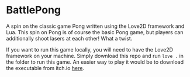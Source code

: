 # BattlePong

A spin on the classic game Pong written using the Love2D framework and Lua. This spin on Pong is of course the basic Pong game, but players can additionally shoot lasers at each other! What a twist.

If you want to run this game locally, you will need to have the Love2D framework on your machine. Simply download this repo and run  `love .` in the folder to run this game. An easier way to play it would be to download the executable from itch.io [here](https://unsnughero.itch.io/battle-pong).
